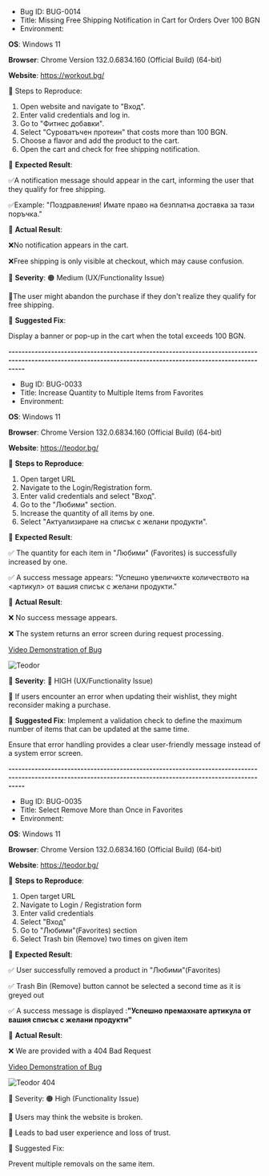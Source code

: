 - Bug ID: BUG-0014
- Title: Missing Free Shipping Notification in Cart for Orders Over 100 BGN
- Environment:

**OS**: Windows 11

**Browser**: Chrome Version 132.0.6834.160 (Official Build) (64-bit)

**Website**: https://workout.bg/

🔹 Steps to Reproduce:

1. Open website and navigate to "Вход".
2. Enter valid credentials and log in.
3. Go to "Фитнес добавки".
4. Select "Суроватъчен протеин" that costs more than 100 BGN.
5. Choose a flavor and add the product to the cart.
6. Open the cart and check for free shipping notification.

🔹 **Expected Result**:

✅A notification message should appear in the cart, informing the user that they qualify for free shipping.

✅Example: "Поздравления! Имате право на безплатна доставка за тази поръчка."

🔹 **Actual Result**:

❌No notification appears in the cart.

❌Free shipping is only visible at checkout, which may cause confusion.

🔹 **Severity**: 🟠 Medium (UX/Functionality Issue)

📌The user might abandon the purchase if they don't realize they qualify for free shipping.

🔹 **Suggested Fix**:

Display a banner or pop-up in the cart when the total exceeds 100 BGN.

**-------------------------------------------------------------------------------------------------------------------------------------------------------------**

- Bug ID: BUG-0033
- Title: Increase Quantity to Multiple Items from Favorites
- Environment:

**OS**: Windows 11

**Browser**: Chrome Version 132.0.6834.160 (Official Build) (64-bit)

**Website**: https://teodor.bg/

🔹 **Steps to Reproduce**:

1. Open target URL
2. Navigate to the Login/Registration form.
3. Enter valid credentials and select "Вход".
4. Go to the "Любими" section.
5. Increase the quantity of all items by one.
6. Select "Актуализиране на списък с желани продукти".

🔹 **Expected Result**:

✅ The quantity for each item in "Любими" (Favorites) is successfully increased by one.

✅ A success message appears: "Успешно увеличихте количеството на <артикул> от вашия списък с желани продукти."

🔹 **Actual Result**:

❌ No success message appears.

❌ The system returns an error screen during request processing.

[Video Demonstration of Bug](https://github.com/Drunin-Martin/QA-Test-Cases-and-Bugs/raw/main/Teodor%20%231.mp4)

![Teodor](https://github.com/user-attachments/assets/40ec16f1-ca57-4789-8622-103176e7a5dd)


🔹 **Severity**: 🔴 HIGH (UX/Functionality Issue)

📌 If users encounter an error when updating their wishlist, they might reconsider making a purchase.

🔹 **Suggested Fix**:
Implement a validation check to define the maximum number of items that can be updated at the same time.

Ensure that error handling provides a clear user-friendly message instead of a system error screen.

**-------------------------------------------------------------------------------------------------------------------------------------------------------------**

- Bug ID: BUG-0035
- Title: Select Remove More than Once in Favorites
- Environment:

**OS**: Windows 11

**Browser**: Chrome Version 132.0.6834.160 (Official Build) (64-bit)

**Website**: https://teodor.bg/

🔹 **Steps to Reproduce**:

1. Open target URL
2. Navigate to Login / Registration form
3. Enter valid credentials
4. Select "Вход"
5. Go to "Любими"(Favorites) section
6. Select Trash bin (Remove) two times on given item

🔹 **Expected Result**:

✅ User successfully removed a product in "Любими"(Favorites)

✅ Trash Bin (Remove) button cannot be selected a second time as it is greyed out

✅ A success message is displayed :**"Успешно премахнате артикула от вашия списък с желани продукти"**

🔹 **Actual Result**:

❌ We are provided with a 404 Bad Request

[Video Demonstration of Bug](https://github.com/Drunin-Martin/QA-Test-Cases-and-Bugs/blob/main/Teodor%20%232.mp4)

![Teodor 404](https://github.com/user-attachments/assets/8de71ae1-4b9e-436b-a079-f4f66fe4172a)

🔹 Severity: 🟠 High (Functionality Issue)

📌 Users may think the website is broken.

📌 Leads to bad user experience and loss of trust.

🔹 Suggested Fix:

Prevent multiple removals on the same item.
